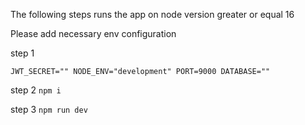 The following steps runs the app on node version greater or equal 16

Please add necessary env configuration

step 1

`JWT_SECRET=""
NODE_ENV="development"
PORT=9000
DATABASE=""`

step 2
`npm i`

step 3
`npm run dev`
